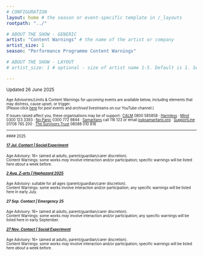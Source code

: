 ```yaml
---
# CONFIGURATION
layout: home # the season or event-specific template in /_layouts
rootpath: "../"

# ABOUT THE SHOW - GENERIC
artist: "Content Warnings" # the name of the artist or company
artist_size: 1
season: "Performance Programme Content Warnings"

# ABOUT THE SHOW - LAYOUT
# artist_size: 1 # optional - size of artist name 1-5. Default is 1. Set longer names to lower values

---
```

<small>Updated 26 June 2025<small>        
        
Age Advisories/Limits & Content Warnings for *upcoming* events are available below, including elements that may distress, cause upset, or trigger.<br>(Please click [here](/archive/warnings) for *past* events and *archived* livestreams on our YouTube channel.)         
         
If issues raised affect you, these organisations may be of support:&ensp;<a href="https://thecalmzone.net" target="_blank">CALM</a> 0800 585858 · <a href="https://harmless.org.uk" target="_blank">Harmless</a> · <a href="https://mind.org.uk" target="_blank">Mind</a> 0300 123 3393 · <a href="https://nopanic.org.uk" target="_blank">No Panic</a> 0300 772 9844 · <a href="https://samaritans.org" target="_blank">Samaritans</a> call 116 123 or email jo@samaritans.org · <a href="https://supportline.org.uk" target="_blank">SupportLine</a> 01708 765 200 · <a href="https://www.thesurvivorstrust.org" target="_blank">The Survivors Trust</a> 08088 010 818        
<hr>         
#### 2025         
         
##### [17 Jul. Contact | Social Experiment](/socialexperiment)          
Age Advisory: 16+ (aimed at adults, parent/guardian/carer discretion).<br>Content Warnings: some works *may* involve interaction and/or participation; specific warnings will be listed here *about* a week before.         

##### [2 Aug. Z-arts | Haphazard 2025](/current/2025-haphazard)          
Age Advisory: suitable for all ages (parent/guardian/carer discretion).<br>Content Warnings: some works involve interaction and/or participation; any specific warnings will be listed here in early July.         
         
##### 27 Sep. Contact | Emergency 25          
Age Advisory: 16+ (aimed at adults, parent/guardian/carer discretion).<br>Content Warnings: some works *may* involve interaction and/or participation; any specific warnings will be listed here in early September.         
         
##### [27 Nov. Contact | Social Experiment](/socialexperiment)          
Age Advisory: 16+ (aimed at adults, parent/guardian/carer discretion).<br>Content Warnings: some works *may* involve interaction and/or participation; specific warnings will be listed here *about* a week before.

